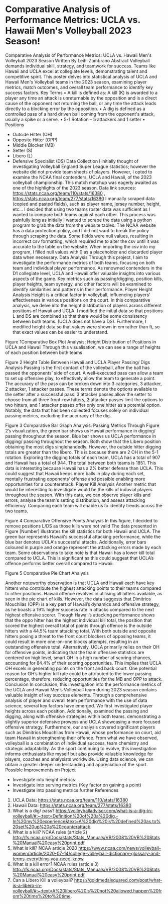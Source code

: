 # Comparative Analysis of Performance Metrics: UCLA vs. Hawaii Men's Volleyball 2023 Season!

Comparative Analysis of Performance Metrics: UCLA vs. Hawaii Men's Volleyball 2023 Season
Written By Leihl Zambrano
Abstract
Volleyball demands individual skill, strategy, and teamwork for success. Teams like Hawaii and UCLA excel at collegiate levels, demonstrating talent and competitive spirit. This poster delves into statistical analysis of UCLA and Hawaii Men's Volleyball teams in the 2023 season, examining player metrics, match outcomes, and overall team performance to identify key success factors.
Key Terms
•	A kill is defined as: A kill (K) is awarded to a player any time an attack is unreturnable by the opposition and is a direct cause of the opponent not returning the ball, or any time the attack leads directly to a blocking error by the opposition.
•	A dig is defined as a controlled pass of a hard driven ball coming from the opponent's attack, usually a spike or a serve.
•	5-1 Rotation – 5 attackers and 1 setter
•	Positions
-	Outside Hitter (OH)
-	Opposite Hitter (OPP)
-	Middle Blocker (MB)
-	Setter (S)
-	Libero (L)
-	Defensive Specialist (DS)
Data Collection
I initially thought of investigating Volleyball England Super League statistics; however the website did not provide team sheets of players. However, I opted to examine the NCAA final contenders, UCLA and Hawaii, of the 2023 volleyball championship. This match matchup was eagerly awaited as one of the highlights of the 2023 season.
Data link sources: https://stats.ncaa.org/team/110/stats/16380 , https://stats.ncaa.org/team/277/stats/16380
I manually scraped data (copied and pasted fields), such as player name, jersey number, height, etc... I decided that using two teams roster data was sufficient as I wanted to compare both teams against each other. This process was painfully long as initially I wanted to scrape the data using a python program to grab the data from the website tables. The NCAA website has a data protection policy, and I did not want to break the policy through scraping the data. Some fields were null values, resulting in incorrect csv formatting, which required me to alter the csv until it was accurate to the table on the website. When importing the csv into my program, I filled null values with 0 as a placeholder and discarded player data when necessary. 
Data Analysis
Through this project, I aim to investigate the performance metrics of both teams, focusing on both team and individual player performance. As renowned contenders in the D1 collegiate level, UCLA and Hawaii offer valuable insights into various aspects of the game. Key metrics such as passing/digging, position kills, player heights, team synergy, and other factors will be examined to identify similarities and patterns in their performance.
Player Height Analysis
Height is a critical factor in volleyball, influencing players’ effectiveness in various positions on the court. In this comparative analysis, we delve into the height distribution of players across different positions of Hawaii and UCLA. I modified the initial data so that positions L and DS are combined so that there would be some consistency between both teams. (UCLA does not have a DS). Furthermore, I modified height data so that values were shown in cm rather than ft, so that exact values can be easier to understand.
 
Figure 1Comparative Box Plot Analysis: Height Distribution of Positions in UCLA and Hawaii
Through this visualisation, we can see a range of heights of each position between both teams
 
Figure 2 Height Table Between Hawaii and UCLA
Player Passing/ Digs Analysis
Passing is the first contact of the volleyball, after the ball has passed the opponents’ side of court. A well-executed pass can allow a team to set up offensive play, to effectively allow the team to generate a point. The accuracy of the pass can be broken down into 3 categories, 3 attacker, 2 attacker, 1 attacker passes. These terms denote the options available to the setter after a successful pass: 3 attacker passes allow the setter to choose from all three front-row hitters, 2 attacker passes limit the options to two hitters, and 1 attacker passes offer only one hitter as a potential option. Notably, the data that has been collected focuses solely on individual passing metrics, excluding the accuracy of the dig.
 
Figure 3 Comparative Bar Graph Analysis: Passing Metrics
Through Figure 2’s visualization, the green bar shows us Hawaii performance in digging/ passing throughout the season. Blue bar shows us UCLA performance in digging/ passing throughout the season. Both show that the Libero position obtaining the most digs singlehandedly. However, the outside hitter digging totals are greater than the libero. This is because there are 2 OH in the 5-1 rotation. Exploring the digging totals of each team, UCLA has a total of 907 and Hawaii has a total of 944. The total between both teams is 1851.
This data is interesting because Hawaii has a 2% better defense than UCLA. This could suggest that Hawaii keeps more balls in play during each set, mentally frustrating opponents’ offense and possible enabling more opportunities for a counterattack.
Player Kill Analysis
Another metric that would be interesting to investigate would be the kills of induvial players throughout the season. With this data, we can observe player kills and errors, analyse the team's setting distribution, and assess attacking efficiency. Comparing each team will enable us to identify trends across the two teams.
 
Figure 4 Comparative Offensive Points Analysis
In this figure, I decided to remove positions L/DS as those kills were not valid 
The data presented in Figure [Number] illustrates the kill statistics for both Hawaii and UCLA. The green bar represents Hawaii's successful attacking performance, while the blue bar denotes UCLA's successful attacks. Additionally, error bars coloured in purple and orange represent the attacking errors made by each team. Some observations to take note is that Hawaii has a lower kill total compared to UCLA. This is significant as this could suggest that UCLA’s offence performs better overall compared to Hawaii.
  
Figure 5 Comparative Pie Chart Analysis

Another noteworthy observation is that UCLA and Hawaii each have key hitters who contribute the highest attacking points to their teams compared to other positions. Hawaii offence revolves in utilising all hitters available, as seen in the pie chart of kills. However, the data suggests that Dimitrios Mouchlias (OPP) is a key part of Hawaii’s dynamics and offensive strategy, as he boasts a 19% higher success rate in attacks compared to the next highest offensive scorer. 
Though Hawaii’s attacking performance shows that the oppo hitter has the highest individual kill total, the position that scored the highest overall total of points through offence is the outside hitters with a 44.5% team attacking total. With both outside and opposite hitters posing a threat to the front court blockers of opposing teams, it could result in more one-on-one blocks attempts, resulting in an outstanding offensive total.
Alternatively, UCLA primarily relies on their OH for offensive points, indicating that the team offensive statistics are centered on high level, smart OH in a high number of scoring chances, accounting for 84.4% of their scoring opportunities. This implies that UCLA OH excels in generating points on the front and back court. One potential reason for OH’s higher kill rate could be attributed to the lower passing percentage, therefore, reducing opportunities for the MB and OPP to attack.
Conclusion
In conclusion, this investigation into the performance metrics of the UCLA and Hawaii Men’s Volleyball team during 2023 season contains valuable insight of key success elements. Through a comprehensive analysis of player and overall team performance with the use of data science, several key factors have emerged. We first investigated player heights across each position. Additionally, examined the passing and digging, along with offensive strategies within both teams. demonstrating a slightly superior defensive prowess and UCLA showcasing a more focused offensive strategy.
Furthermore, our analysis covered significant players such as Dimitrios Mouchlias from Hawaii, whose performance on court, aid team Hawaii in strengthening their offence. From what we have observed, volleyball is a combination of individual success, team chemistry and strategic adaptability. As the sport continuing to evolve, this investigation informs enthusiasts like myself but also provide valuable knowledge for players, coaches and analysists worldwide. Using data science, we can obtain a greater deeper understanding and appreciation of the sport.
Possible Improvements on Project
-	Investigate into height metrics
-	Investigate into serving metrics (Key factor on gaining a point)
-	Investigate into passing metrics further
References
1.	UCLA Data: https://stats.ncaa.org/team/110/stats/16380
2.	Hawaii Data: https://stats.ncaa.org/team/277/stats/16380
3.	What is a dig/ pass? https://volleyballadvisor.com/what-is-a-dig-in-volleyball/#:~:text=Definition%20of%20a%20dig,-In%20my%20experience&text=A%20dig%20is%20defined%20as,to%20set%20up%20a%20counterattack.
4.	What is a kill? NCAA rules (article 2) http://fs.ncaa.org/Docs/stats/Stats_Manuals/VB/2008%20VB%20Stats%20Manual%20easy%20print.pdf
5.	What is kill? NCAA article 2020 https://www.ncaa.com/news/volleyball-women/article/2020-07-14/college-volleyball-dictionary-glossary-and-terms-everything-you-need-know
6.	What is a kill error? NCAA rules (article 3) http://fs.ncaa.org/Docs/stats/Stats_Manuals/VB/2008%20VB%20Stats%20Manual%20easy%20print.pdf
7.	Can a Libero Kill a volleyball? https://goldmedalsquared.com/post/what-is-a-libero-in-volleyball/#:~:text=A%20libero%20is%20not%20allowed,happen%20from%20time%20to%20time.


